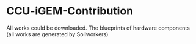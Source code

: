# CCU-iGEM-Contribution
All works could be downloaded. 
The blueprints of hardware components (all works are generated by Soliworkers)
 
